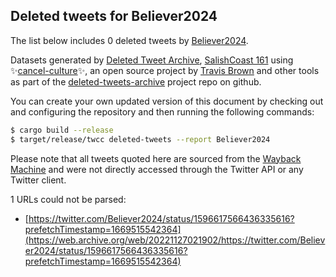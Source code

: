 ## Deleted tweets for Believer2024

The list below includes 0 deleted tweets by
[Believer2024](https://twitter.com/Believer2024).



Datasets generated by [Deleted Tweet Archive](https://twitter.com/deletedtweet161), 
[SalishCoast 161](https://twitter.com/SalishCoastA) using 
✨[cancel-culture](https://github.com/travisbrown/cancel-culture)✨, an open source project by 
[Travis Brown](https://twitter.com/travisbrown) and other tools as part of the 
[deleted-tweets-archive](https://github.com/salcoast/deleted-tweets-archive/) project repo on github.

You can create your own updated version of this document by checking out and configuring the
repository and then running the following commands:

```bash
$ cargo build --release
$ target/release/twcc deleted-tweets --report Believer2024
```

Please note that all tweets quoted here are sourced from the
[Wayback Machine](https://web.archive.org) and were not directly accessed through the Twitter API or
any Twitter client.


1 URLs could not be parsed:

* [https://twitter.com/Believer2024/status/1596617566436335616?prefetchTimestamp=1669515542364](https://web.archive.org/web/20221127021902/https://twitter.com/Believer2024/status/1596617566436335616?prefetchTimestamp=1669515542364)
